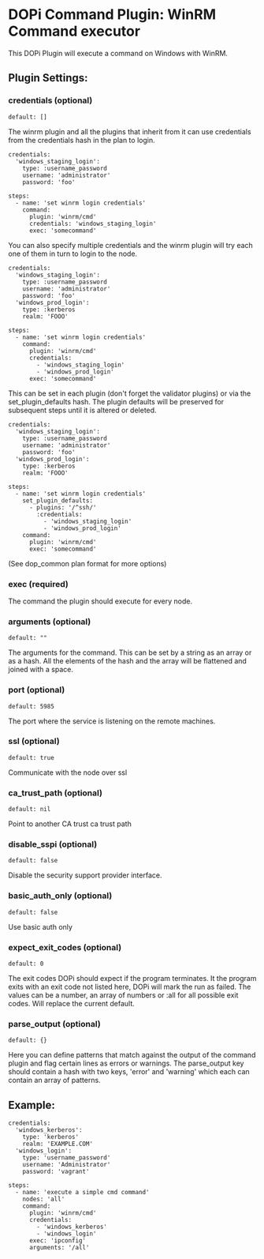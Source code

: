 # DOPi Command Plugin: WinRM Command executor

This DOPi Plugin will execute a command on Windows with WinRM.

## Plugin Settings:

### credentials (optional)

`default: []`

The winrm plugin and all the plugins that inherit from it can use
credentials from the credentials hash in the plan to login.

    credentials:
      'windows_staging_login':
        type: :username_password
        username: 'administrator'
        password: 'foo'

    steps:
      - name: 'set winrm login credentials'
        command:
          plugin: 'winrm/cmd'
          credentials: 'windows_staging_login'
          exec: 'somecommand'

You can also specify multiple credentials and the winrm plugin will try each one
of them in turn to login to the node.

    credentials:
      'windows_staging_login':
        type: :username_password
        username: 'administrator'
        password: 'foo'
      'windows_prod_login':
        type: :kerberos
        realm: 'FOOO'

    steps:
      - name: 'set winrm login credentials'
        command:
          plugin: 'winrm/cmd'
          credentials:
            - 'windows_staging_login'
            - 'windows_prod_login'
          exec: 'somecommand'

This can be set in each plugin (don't forget the validator plugins) or via
the set_plugin_defaults hash. The plugin defaults will be preserved for
subsequent steps until it is altered or deleted.

    credentials:
      'windows_staging_login':
        type: :username_password
        username: 'administrator'
        password: 'foo'
      'windows_prod_login':
        type: :kerberos
        realm: 'FOOO'

    steps:
      - name: 'set winrm login credentials'
        set_plugin_defaults:
          - plugins: '/^ssh/'
            :credentials:
              - 'windows_staging_login'
              - 'windows_prod_login'
        command:
          plugin: 'winrm/cmd'
          exec: 'somecommand'


(See dop_common plan format for more options)

### exec (required)

The command the plugin should execute for every node.

### arguments (optional)

`default: ""`

The arguments for the command. This can be set by a string as an array or
as a hash. All the elements of the hash and the array will be flattened
and joined with a space.

### port (optional)

`default: 5985`

The port where the service is listening on the remote machines.

### ssl (optional)

`default: true`

Communicate with the node over ssl

### ca_trust_path (optional)

`default: nil`

Point to another CA trust ca trust path

### disable_sspi (optional)

`default: false`

Disable the security support provider interface.

### basic_auth_only (optional)

`default: false`

Use basic auth only

### expect_exit_codes (optional)

`default: 0`

The exit codes DOPi should expect if the program terminates. It the program
exits with an exit code not listed here, DOPi will mark the run as failed.
The values can be a number, an array of numbers or :all for all possible exit
codes. Will replace the current default.

### parse_output (optional)

`default: {}`

Here you can define patterns that match against the output of the command plugin
and flag certain lines as errors or warnings. The parse_output key should contain
a hash with two keys, 'error' and 'warning' which each can contain an array of
patterns.

## Example:

    credentials:
      'windows_kerberos':
        type: 'kerberos'
        realm: 'EXAMPLE.COM'
      'windows_login':
        type: 'username_password'
        username: 'Administrator'
        password: 'vagrant'

    steps:
      - name: 'execute a simple cmd command'
        nodes: 'all'
        command:
          plugin: 'winrm/cmd'
          credentials:
            - 'windows_kerberos'
            - 'windows_login'
          exec: 'ipconfig'
          arguments: '/all'
